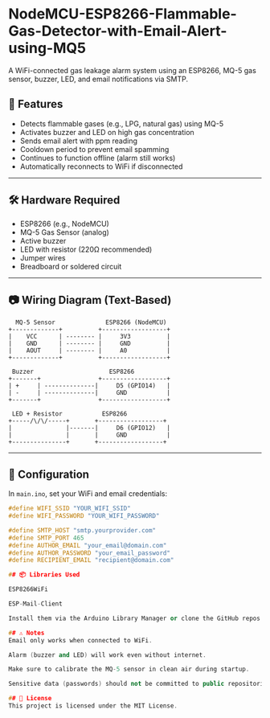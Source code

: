 # NodeMCU-ESP8266-Flammable-Gas-Detector-with-Email-Alert-using-MQ5
A WiFi-connected gas leakage alarm system using an ESP8266, MQ-5 gas sensor, buzzer, LED, and email notifications via SMTP.

## 🚀 Features

- Detects flammable gases (e.g., LPG, natural gas) using MQ-5
- Activates buzzer and LED on high gas concentration
- Sends email alert with ppm reading
- Cooldown period to prevent email spamming
- Continues to function offline (alarm still works)
- Automatically reconnects to WiFi if disconnected

---

## 🛠️ Hardware Required

- ESP8266 (e.g., NodeMCU)
- MQ-5 Gas Sensor (analog)
- Active buzzer
- LED with resistor (220Ω recommended)
- Jumper wires
- Breadboard or soldered circuit

---

## 📷 Wiring Diagram (Text-Based)

      MQ-5 Sensor              ESP8266 (NodeMCU)
    +-------------+          +------------------+
    |    VCC      | -------- |     3V3          |
    |    GND      | -------- |     GND          |
    |    AOUT     | -------- |     A0           |
    +-------------+          +------------------+

     Buzzer                     ESP8266
    +-------+                +------------------+
    | +     | --------------|     D5 (GPIO14)   |
    | -     | --------------|     GND           |
    +-------+                +------------------+

     LED + Resistor           ESP8266
    +-----/\/\/-----+       +------------------+
    |               |-------|     D6 (GPIO12)   |
    |               |       |     GND           |
    +---------------+       +------------------+


---

## 🔧 Configuration

In `main.ino`, set your WiFi and email credentials:

```cpp
#define WIFI_SSID "YOUR_WIFI_SSID"
#define WIFI_PASSWORD "YOUR_WIFI_PASSWORD"

#define SMTP_HOST "smtp.yourprovider.com"
#define SMTP_PORT 465
#define AUTHOR_EMAIL "your_email@domain.com"
#define AUTHOR_PASSWORD "your_email_password"
#define RECIPIENT_EMAIL "recipient@domain.com"

## 📦 Libraries Used 

ESP8266WiFi

ESP-Mail-Client

Install them via the Arduino Library Manager or clone the GitHub repos.

## ⚠️ Notes
Email only works when connected to WiFi.

Alarm (buzzer and LED) will work even without internet.

Make sure to calibrate the MQ-5 sensor in clean air during startup.

Sensitive data (passwords) should not be committed to public repositories.

## 📜 License
This project is licensed under the MIT License.
